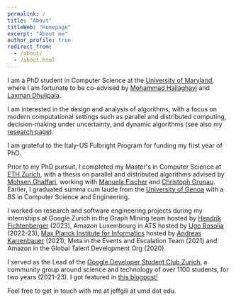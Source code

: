 ```yaml
---
permalink: /
title: "About"
titleWeb: "Homepage"
excerpt: "About me"
author_profile: true
redirect_from: 
  - /about/
  - /about.html
---
```


I am a PhD student in Computer Science at the [University of Maryland](https://umd.edu/), where I am fortunate to be co-advised by [Mohammad Hajiaghayi](https://www.cs.umd.edu/~hajiagha/) and [Laxman Dhulipala](https://www.cs.umd.edu/~laxman/).

I am interested in the design and analysis of algorithms, with a focus on modern computational settings such as parallel and distributed computing, decision-making under uncertainty, and dynamic algorithms (see also my [research page](https://www.jgiliberti.me/research/)).

I am grateful to the Italy-US Fulbright Program for funding my first year of PhD.

Prior to my PhD pursuit, I completed my Master's in Computer Science at [ETH Zurich](https://www.inf.ethz.ch/), with a thesis on parallel and distributed algorithms advised by [Mohsen Ghaffari](http://people.csail.mit.edu/ghaffari/), working with [Manuela Fischer](https://people.inf.ethz.ch/fiscmanu/) and [Christoph Grunau](https://people.inf.ethz.ch/cgrunau/). Earlier, I graduated summa cum laude from the [University of Genoa](https://unige.it/en/) with a BS in Computer Science and Engineering.

I worked on research and software engineering projects during my internships at Google Zurich in the Graph Mining team hosted by [Hendrik Fichtenberger](https://hendrik-fichtenberger.de/) (2023), Amazon Luxembourg in ATS hosted by [Ugo Rosolia](https://urosolia.github.io/) (2022-23), [Max Planck Institute for Informatics](https://www.mpi-inf.mpg.de/home/) hosted by [Andreas Karrenbauer](https://people.mpi-inf.mpg.de/~karrenba/) (2021), Meta in the Events and Escalation Team (2021) and Amazon in the Global Talent Development Org (2020).
 
I served as the Lead of the [Google Developer Student Club Zurich](https://gdsc.community.dev/eth-zurich/), a community group around science and technology of over 1100 students, for two years (2021-23). I got featured in [this blogpost!](https://medium.com/googledeveloperseurope/gdsc-z%C3%BCrich-leads-build-community-around-cutting-edge-tech-topics-411d3dc7b11b)

Feel free to get in touch with me at jeffgili at umd dot edu.
